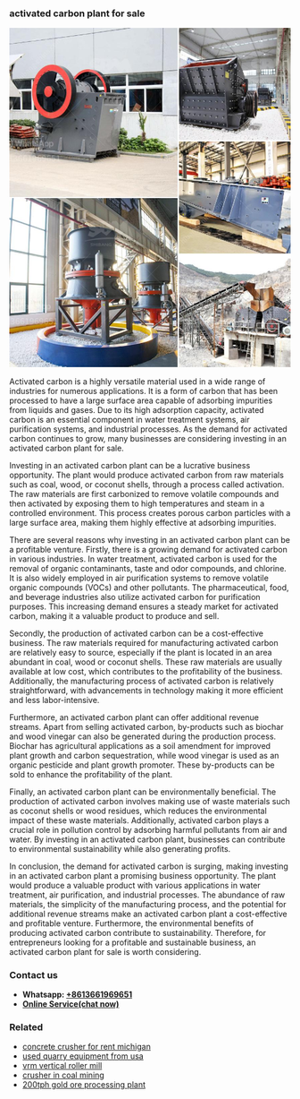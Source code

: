 <h3>activated carbon plant for sale</h3><img src='1704951400.jpg' alt=''><p>Activated carbon is a highly versatile material used in a wide range of industries for numerous applications. It is a form of carbon that has been processed to have a large surface area capable of adsorbing impurities from liquids and gases. Due to its high adsorption capacity, activated carbon is an essential component in water treatment systems, air purification systems, and industrial processes. As the demand for activated carbon continues to grow, many businesses are considering investing in an activated carbon plant for sale.</p><p>Investing in an activated carbon plant can be a lucrative business opportunity. The plant would produce activated carbon from raw materials such as coal, wood, or coconut shells, through a process called activation. The raw materials are first carbonized to remove volatile compounds and then activated by exposing them to high temperatures and steam in a controlled environment. This process creates porous carbon particles with a large surface area, making them highly effective at adsorbing impurities.</p><p>There are several reasons why investing in an activated carbon plant can be a profitable venture. Firstly, there is a growing demand for activated carbon in various industries. In water treatment, activated carbon is used for the removal of organic contaminants, taste and odor compounds, and chlorine. It is also widely employed in air purification systems to remove volatile organic compounds (VOCs) and other pollutants. The pharmaceutical, food, and beverage industries also utilize activated carbon for purification purposes. This increasing demand ensures a steady market for activated carbon, making it a valuable product to produce and sell.</p><p>Secondly, the production of activated carbon can be a cost-effective business. The raw materials required for manufacturing activated carbon are relatively easy to source, especially if the plant is located in an area abundant in coal, wood or coconut shells. These raw materials are usually available at low cost, which contributes to the profitability of the business. Additionally, the manufacturing process of activated carbon is relatively straightforward, with advancements in technology making it more efficient and less labor-intensive.</p><p>Furthermore, an activated carbon plant can offer additional revenue streams. Apart from selling activated carbon, by-products such as biochar and wood vinegar can also be generated during the production process. Biochar has agricultural applications as a soil amendment for improved plant growth and carbon sequestration, while wood vinegar is used as an organic pesticide and plant growth promoter. These by-products can be sold to enhance the profitability of the plant.</p><p>Finally, an activated carbon plant can be environmentally beneficial. The production of activated carbon involves making use of waste materials such as coconut shells or wood residues, which reduces the environmental impact of these waste materials. Additionally, activated carbon plays a crucial role in pollution control by adsorbing harmful pollutants from air and water. By investing in an activated carbon plant, businesses can contribute to environmental sustainability while also generating profits.</p><p>In conclusion, the demand for activated carbon is surging, making investing in an activated carbon plant a promising business opportunity. The plant would produce a valuable product with various applications in water treatment, air purification, and industrial processes. The abundance of raw materials, the simplicity of the manufacturing process, and the potential for additional revenue streams make an activated carbon plant a cost-effective and profitable venture. Furthermore, the environmental benefits of producing activated carbon contribute to sustainability. Therefore, for entrepreneurs looking for a profitable and sustainable business, an activated carbon plant for sale is worth considering.</p><h3>Contact us</h3><ul><li><strong>Whatsapp:&nbsp;<a href="https://wa.me/8613661969651">+8613661969651</a></strong></li><li><a href="https://swt.shibang-china.com/?git&amp;zhl&amp;activated carbon plant for sale"><strong>Online Service(chat now)</strong></a></li></ul><h3>Related</h3><ul><li><a href='concrete crusher for rent michigan.md'>concrete crusher for rent michigan</a></li><li><a href='used quarry equipment from usa.md'>used quarry equipment from usa</a></li><li><a href='vrm vertical roller mill.md'>vrm vertical roller mill</a></li><li><a href='crusher in coal mining.md'>crusher in coal mining</a></li><li><a href='200tph gold ore processing plant.md'>200tph gold ore processing plant</a></li></ul>